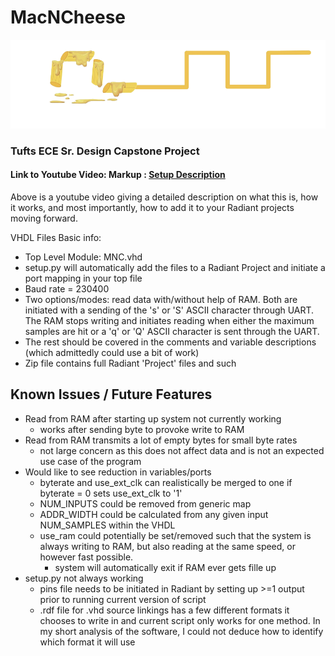 # MacNCheese
![logo](logo.png)

### Tufts ECE Sr. Design Capstone Project
#### Link to Youtube Video: Markup :  [Setup Description](https://www.youtube.com/watch?v=Jvebyqo9Zz0)
Above is a youtube video giving a detailed description on what this is, how it works, and most importantly, how to add it to your Radiant projects moving forward.

VHDL Files Basic info: 
- Top Level Module: MNC.vhd
- setup.py will automatically add the files to a Radiant Project and initiate a port mapping in your top file
- Baud rate = 230400
- Two options/modes: read data with/without help of RAM. Both are initiated with a sending of the 's' or 'S' ASCII character through UART. The RAM stops writing and initiates reading when either the maximum samples are hit or a 'q' or 'Q' ASCII character is sent through the UART.
- The rest should be covered in the comments and variable descriptions (which admittedly could use a bit of work)
- Zip file contains full Radiant 'Project' files and such

## Known Issues / Future Features
* Read from RAM after starting up system not currently working
    * works after sending byte to provoke write to RAM
* Read from RAM transmits a lot of empty bytes for small byte rates
  * not large concern as this does not affect data and is not an expected use case of the program
* Would like to see reduction in variables/ports
  * byterate and use_ext_clk can realistically be merged to one if byterate = 0 sets use_ext_clk to '1'
  * NUM_INPUTS could be removed from generic map
  * ADDR_WIDTH could be calculated from any given input NUM_SAMPLES within the VHDL
  * use_ram could potentially be set/removed such that the system is always writing to RAM, but also reading at the same speed, or however fast possible.
    * system will automatically exit if RAM ever gets fille up
* setup.py not always working
    * pins file needs to be initiated in Radiant by setting up >=1 output prior to running current version of script
    * .rdf file for .vhd source linkings has a few different formats it chooses to write in and current script only works for one method. In my short analysis of the software, I could not deduce how to identify which format it will use
